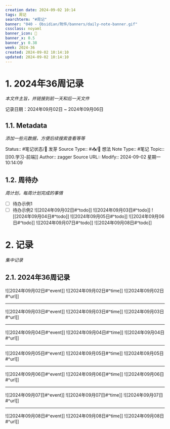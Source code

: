 ```yaml
---
creation date: 2024-09-02 10:14
tags: 周记
searchterm: "#周记"
banner: "040 - Obsidian/附件/banners/daily-note-banner.gif"
cssclass: noyaml
banner_icon: 💌
banner_x: 0.5
banner_y: 0.38
week: 2024-36
created: 2024-09-02 10:14:10
updated: 2024-09-02 10:14:10
---
```


# 1. 2024年36周记录

_本文件主旨，并链接到前一天和后一天文件_

记录日期：2024年09月02日 ~ 2024年09月06日

## 1.1. Metadata

_添加一些元数据，方便后续搜索查看等等_

Status:: #笔记状态/🌱 发芽
Source Type:: #📥/💭 想法 
Note Type:: #笔记
Topic:: [[00.学习-前端]]
Author:: zagger
Source URL::
Modify:: 2024-09-02 星期一 10:14:09

## 1.2. 周待办

_周计划，每周计划完成的事情_

- [ ] 待办示例1
- [ ] 待办示例2
![[2024年09月02日#^todo]] 
![[2024年09月03日#^todo]] 
![[2024年09月04日#^todo]] 
![[2024年09月05日#^todo]] 
![[2024年09月06日#^todo]] 
![[2024年09月07日#^todo]] 
![[2024年09月08日#^todo]] 

# 2. 记录

_集中记录_

## 2.1. 2024年36周记录
![[2024年09月02日#^event]] 
![[2024年09月02日#^time]] 
![[2024年09月02日#^url]] 

---

![[2024年09月03日#^event]] 
![[2024年09月03日#^time]] 
![[2024年09月03日#^url]] 

---

![[2024年09月04日#^event]] 
![[2024年09月04日#^time]] 
![[2024年09月04日#^url]] 

---

![[2024年09月05日#^event]] 
![[2024年09月05日#^time]] 
![[2024年09月05日#^url]] 

---

![[2024年09月06日#^event]] 
![[2024年09月06日#^time]] 
![[2024年09月06日#^url]] 

---

![[2024年09月07日#^event]] 
![[2024年09月07日#^time]] 
![[2024年09月07日#^url]] 

---

![[2024年09月08日#^event]] 
![[2024年09月08日#^time]] 
![[2024年09月08日#^url]] 

